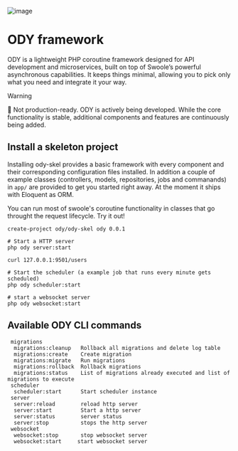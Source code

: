 ![image](https://github.com/odysee-dev/.github/blob/master/profile/cover.png?raw=true)
# ODY framework
ODY is a lightweight PHP coroutine framework designed for API development and microservices, built on top of Swoole’s powerful asynchronous capabilities. It keeps things minimal, allowing you to pick only what you need and integrate it your way.


> [!WARNING]
> 🚧 Not production-ready. ODY is actively being developed. While the core functionality is stable, additional components and features are continuously being added.

## Install a skeleton project
Installing ody-skel provides a basic framework with every component and their corresponding configuration files installed. In addition a couple of example classes (controllers, models, repositories, jobs and commanands) in `app/` are provided to get you started right away.
At the moment it ships with Eloquent as ORM. 

You can run most of swoole's coroutine functionality in classes that go throught the request lifecycle. Try it out!

```
create-project ody/ody-skel ody 0.0.1

# Start a HTTP server
php ody server:start

curl 127.0.0.1:9501/users

# Start the scheduler (a example job that runs every minute gets scheduled)
php ody scheduler:start

# start a websocket server
php ody websocket:start
```
## Available ODY CLI commands

```
 migrations
  migrations:cleanup   Rollback all migrations and delete log table
  migrations:create    Create migration
  migrations:migrate   Run migrations
  migrations:rollback  Rollback migrations
  migrations:status    List of migrations already executed and list of migrations to execute
 scheduler
  scheduler:start      Start scheduler instance
 server
  server:reload        reload http server
  server:start         Start a http server
  server:status        server status
  server:stop          stops the http server
 websocket
  websocket:stop       stop websocket server
  websocket:start     start websocket server
```

